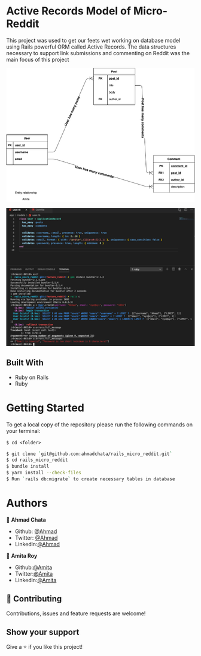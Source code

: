 # Active Records Model of Micro-Reddit

This project was used to get our feets wet working on database model using Rails powerful ORM called Active Records.
The data structures necessary to support link submissions and commenting on Reddit was the main focus of this project

![screenshot](./app/assets/images/entity_relationship.png)

![screenshot](./app/assets/images/ss1.png)

## Built With

- Ruby on Rails
- Ruby

# Getting Started

To get a local copy of the repository please run the following commands on your terminal:

```
$ cd <folder>
```

```bash
$ git clone `git@github.com:ahmadchata/rails_micro_reddit.git`
$ cd rails_micro_reddit
$ bundle install
$ yarn install --check-files
$ Run `rails db:migrate` to create necessary tables in database
```

# Authors

👤 **Ahmad Chata**

- Github: [@Ahmad](https://github.com/ahmadchata)
- Twitter: [@Ahmad](https://twitter.com/AhmadChata)
- Linkedin:[@Ahmad](http://linkedin.com/in/ahmad-chata-957b9b51)

👤 **Amita Roy**

- Github:[@Amita](https://github.com/Amita-Roy)
- Twitter:[@Amita](https://twitter.com/AmitaRoy14)
- Linkedin:[@Amita](https://www.linkedin.com/in/amita-roy-3b823b68/)

## 🤝 Contributing

Contributions, issues and feature requests are welcome!

## Show your support

Give a ⭐️ if you like this project!
